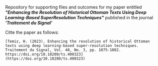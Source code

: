 Repository for supporting files and outcomes for my paper entitled ___"Enhancing the Resolution of Historical Ottoman Texts Using Deep Learning-Based SuperResolution Techniques"___ published in 
the journal ___'Traitement du Signal'___

Citte the paper as follows:

    [Temiz, H. (2023). Enhancing the resolution of historical Ottoman texts using deep learning-based super-resolution techniques. Traitement du Signal, Vol. 40, No. 3, pp. 1075-1082. https://doi.org/10.18280/ts.400323](https://doi.org/10.18280/ts.400323)

